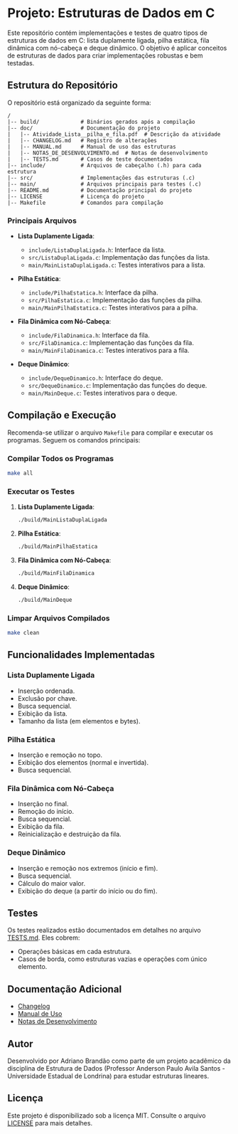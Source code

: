 
# Projeto: Estruturas de Dados em C

Este repositório contém implementações e testes de quatro tipos de estruturas de dados em C: lista duplamente ligada, pilha estática, fila dinâmica com nó-cabeça e deque dinâmico. O objetivo é aplicar conceitos de estruturas de dados para criar implementações robustas e bem testadas.

## Estrutura do Repositório

O repositório está organizado da seguinte forma:

```
/
|-- build/             # Binários gerados após a compilação
|-- doc/               # Documentação do projeto
|   |-- Atividade_Lista__pilha_e_fila.pdf  # Descrição da atividade
|   |-- CHANGELOG.md   # Registro de alterações
|   |-- MANUAL.md      # Manual de uso das estruturas
|   |-- NOTAS_DE_DESENVOLVIMENTO.md  # Notas de desenvolvimento
|   |-- TESTS.md       # Casos de teste documentados
|-- include/           # Arquivos de cabeçalho (.h) para cada estrutura
|-- src/               # Implementações das estruturas (.c)
|-- main/              # Arquivos principais para testes (.c)
|-- README.md          # Documentação principal do projeto
|-- LICENSE            # Licença do projeto
|-- Makefile           # Comandos para compilação
```

### Principais Arquivos

- **Lista Duplamente Ligada**:

  - `include/ListaDuplaLigada.h`: Interface da lista.
  - `src/ListaDuplaLigada.c`: Implementação das funções da lista.
  - `main/MainListaDuplaLigada.c`: Testes interativos para a lista.
- **Pilha Estática**:

  - `include/PilhaEstatica.h`: Interface da pilha.
  - `src/PilhaEstatica.c`: Implementação das funções da pilha.
  - `main/MainPilhaEstatica.c`: Testes interativos para a pilha.
- **Fila Dinâmica com Nó-Cabeça**:

  - `include/FilaDinamica.h`: Interface da fila.
  - `src/FilaDinamica.c`: Implementação das funções da fila.
  - `main/MainFilaDinamica.c`: Testes interativos para a fila.
- **Deque Dinâmico**:

  - `include/DequeDinamico.h`: Interface do deque.
  - `src/DequeDinamico.c`: Implementação das funções do deque.
  - `main/MainDeque.c`: Testes interativos para o deque.

## Compilação e Execução

Recomenda-se utilizar o arquivo `Makefile` para compilar e executar os programas. Seguem os comandos principais:

### Compilar Todos os Programas

```bash
make all
```

### Executar os Testes

1. **Lista Duplamente Ligada**:

   ```bash
   ./build/MainListaDuplaLigada
   ```
2. **Pilha Estática**:

   ```bash
   ./build/MainPilhaEstatica
   ```
3. **Fila Dinâmica com Nó-Cabeça**:

   ```bash
   ./build/MainFilaDinamica
   ```
4. **Deque Dinâmico**:

   ```bash
   ./build/MainDeque
   ```

### Limpar Arquivos Compilados

```bash
make clean
```

## Funcionalidades Implementadas

### Lista Duplamente Ligada

- Inserção ordenada.
- Exclusão por chave.
- Busca sequencial.
- Exibição da lista.
- Tamanho da lista (em elementos e bytes).

### Pilha Estática

- Inserção e remoção no topo.
- Exibição dos elementos (normal e invertida).
- Busca sequencial.

### Fila Dinâmica com Nó-Cabeça

- Inserção no final.
- Remoção do início.
- Busca sequencial.
- Exibição da fila.
- Reinicialização e destruição da fila.

### Deque Dinâmico

- Inserção e remoção nos extremos (início e fim).
- Busca sequencial.
- Cálculo do maior valor.
- Exibição do deque (a partir do início ou do fim).

## Testes

Os testes realizados estão documentados em detalhes no arquivo [TESTS.md](doc/TESTS.md). Eles cobrem:

- Operações básicas em cada estrutura.
- Casos de borda, como estruturas vazias e operações com único elemento.

## Documentação Adicional

- [Changelog](doc/CHANGELOG.md)
- [Manual de Uso](doc/MANUAL.md)
- [Notas de Desenvolvimento](doc/NOTAS_DE_DESENVOLVIMENTO.md)

## Autor

Desenvolvido por Adriano Brandão como parte de um projeto acadêmico da disciplina de Estrutura de Dados (Professor Anderson Paulo Avila Santos - Universidade Estadual de Londrina) para estudar estruturas lineares.

## Licença

Este projeto é disponibilizado sob a licença MIT. Consulte o arquivo [LICENSE](LICENSE) para mais detalhes.
